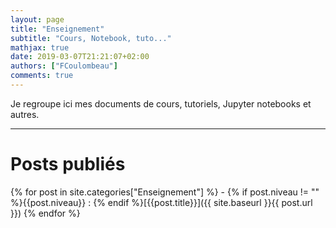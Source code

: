 ```yaml
---
layout: page
title: "Enseignement"
subtitle: "Cours, Notebook, tuto..."
mathjax: true
date: 2019-03-07T21:21:07+02:00
authors: ["FCoulombeau"]
comments: true
---
```


Je regroupe ici mes documents de cours, tutoriels, Jupyter notebooks et autres.

---

# Posts publiés

{% for post in site.categories["Enseignement"] %} - {% if post.niveau != "" %}{{post.niveau}} : {% endif %}[{{post.title}}]({{ site.baseurl }}{{ post.url }})
{% endfor %}